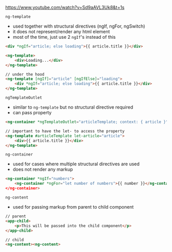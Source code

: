 https://www.youtube.com/watch?v=Sd9aAVL3Uk8&t=1s

`ng-template`
- used together with structural directives (ngIf, ngFor, ngSwitch)
- it does not represent/render any html element
- most of the time, just use 2 `ngIf`'s instead of this
```html
<div *ngIf="article; else loading">{{ article.title }}</div>

<ng-template>
	<div>Loading...</div>
</ng-template>

// under the hood
<ng-template [ngIf]="article" [ngIfElse]="loading">
	<div *ngIf="article; else loading">{{ article.title }}</div>
</ng-template>
```

`ngTemplateOutlet`
- similar to `ng-template` but no structural directive required
- can pass property
```html
<ng-container *ngTemplateOutlet="articleTemplate; context: { article }"></ng-container>

// important to have the let- to access the property
<ng-template #articleTemplate let-article="article">
	<div>{{ article.title }}</div>
</ng-template>
```

`ng-container`
- used for cases where multiple structural directives are used
- does not render any markup
```html
<ng-container *ngIf="numbers">
	<ng-container *ngFor="let number of numbers">{{ number }}</ng-container
</ng-container>
```

`ng-content`
- used for passing markup from parent to child component
```html
// parent
<app-child>
	<p>This will be passed into the child component</p>
</app-child>

// child
<ng-content><ng-content>
```